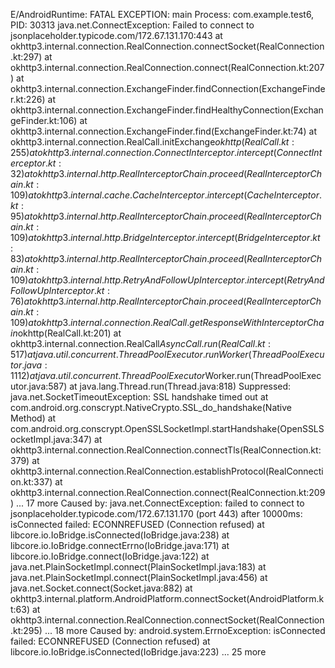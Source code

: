 E/AndroidRuntime: FATAL EXCEPTION: main
    Process: com.example.test6, PID: 30313
    java.net.ConnectException: Failed to connect to jsonplaceholder.typicode.com/172.67.131.170:443
        at okhttp3.internal.connection.RealConnection.connectSocket(RealConnection.kt:297)
        at okhttp3.internal.connection.RealConnection.connect(RealConnection.kt:207)
        at okhttp3.internal.connection.ExchangeFinder.findConnection(ExchangeFinder.kt:226)
        at okhttp3.internal.connection.ExchangeFinder.findHealthyConnection(ExchangeFinder.kt:106)
        at okhttp3.internal.connection.ExchangeFinder.find(ExchangeFinder.kt:74)
        at okhttp3.internal.connection.RealCall.initExchange$okhttp(RealCall.kt:255)
        at okhttp3.internal.connection.ConnectInterceptor.intercept(ConnectInterceptor.kt:32)
        at okhttp3.internal.http.RealInterceptorChain.proceed(RealInterceptorChain.kt:109)
        at okhttp3.internal.cache.CacheInterceptor.intercept(CacheInterceptor.kt:95)
        at okhttp3.internal.http.RealInterceptorChain.proceed(RealInterceptorChain.kt:109)
        at okhttp3.internal.http.BridgeInterceptor.intercept(BridgeInterceptor.kt:83)
        at okhttp3.internal.http.RealInterceptorChain.proceed(RealInterceptorChain.kt:109)
        at okhttp3.internal.http.RetryAndFollowUpInterceptor.intercept(RetryAndFollowUpInterceptor.kt:76)
        at okhttp3.internal.http.RealInterceptorChain.proceed(RealInterceptorChain.kt:109)
        at okhttp3.internal.connection.RealCall.getResponseWithInterceptorChain$okhttp(RealCall.kt:201)
        at okhttp3.internal.connection.RealCall$AsyncCall.run(RealCall.kt:517)
        at java.util.concurrent.ThreadPoolExecutor.runWorker(ThreadPoolExecutor.java:1112)
        at java.util.concurrent.ThreadPoolExecutor$Worker.run(ThreadPoolExecutor.java:587)
        at java.lang.Thread.run(Thread.java:818)
    	Suppressed: java.net.SocketTimeoutException: SSL handshake timed out
        at com.android.org.conscrypt.NativeCrypto.SSL_do_handshake(Native Method)
        at com.android.org.conscrypt.OpenSSLSocketImpl.startHandshake(OpenSSLSocketImpl.java:347)
        at okhttp3.internal.connection.RealConnection.connectTls(RealConnection.kt:379)
        at okhttp3.internal.connection.RealConnection.establishProtocol(RealConnection.kt:337)
        at okhttp3.internal.connection.RealConnection.connect(RealConnection.kt:209)
        		... 17 more
     Caused by: java.net.ConnectException: failed to connect to jsonplaceholder.typicode.com/172.67.131.170 (port 443) after 10000ms: isConnected failed: ECONNREFUSED (Connection refused)
        at libcore.io.IoBridge.isConnected(IoBridge.java:238)
        at libcore.io.IoBridge.connectErrno(IoBridge.java:171)
        at libcore.io.IoBridge.connect(IoBridge.java:122)
        at java.net.PlainSocketImpl.connect(PlainSocketImpl.java:183)
        at java.net.PlainSocketImpl.connect(PlainSocketImpl.java:456)
        at java.net.Socket.connect(Socket.java:882)
        at okhttp3.internal.platform.AndroidPlatform.connectSocket(AndroidPlatform.kt:63)
        at okhttp3.internal.connection.RealConnection.connectSocket(RealConnection.kt:295)
        	... 18 more
     Caused by: android.system.ErrnoException: isConnected failed: ECONNREFUSED (Connection refused)
        at libcore.io.IoBridge.isConnected(IoBridge.java:223)
        	... 25 more
